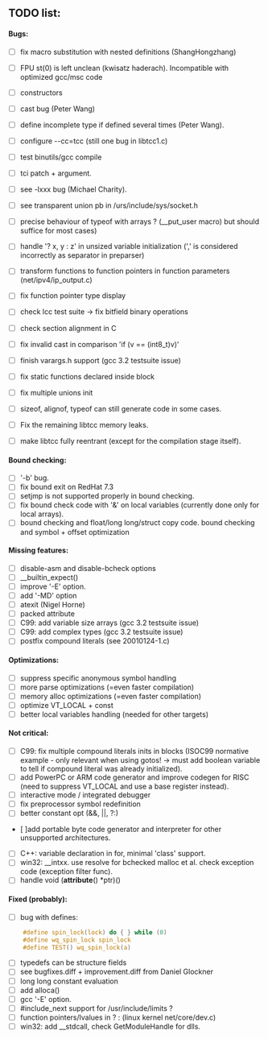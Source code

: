 ## TODO list:

#### Bugs:

- [ ] fix macro substitution with nested definitions (ShangHongzhang)
- [ ] FPU st(0) is left unclean (kwisatz haderach). Incompatible with optimized gcc/msc code

- [ ] constructors
- [ ] cast bug (Peter Wang)
- [ ] define incomplete type if defined several times (Peter Wang).
- [ ] configure --cc=tcc (still one bug in libtcc1.c)
- [ ] test binutils/gcc compile
- [ ] tci patch + argument.
- [ ] see -lxxx bug (Michael Charity).
- [ ] see transparent union pb in /urs/include/sys/socket.h
- [ ] precise behaviour of typeof with arrays ? (__put_user macro) but should suffice for most cases)
- [ ] handle '? x, y : z' in unsized variable initialization (',' is considered incorrectly as separator in preparser)
- [ ] transform functions to function pointers in function parameters (net/ipv4/ip_output.c)
- [ ] fix function pointer type display
- [ ] check lcc test suite -> fix bitfield binary operations
- [ ] check section alignment in C
- [ ] fix invalid cast in comparison 'if (v == (int8_t)v)'
- [ ] finish varargs.h support (gcc 3.2 testsuite issue)
- [ ] fix static functions declared inside block
- [ ] fix multiple unions init
- [ ] sizeof, alignof, typeof can still generate code in some cases.
- [ ] Fix the remaining libtcc memory leaks.
- [ ] make libtcc fully reentrant (except for the compilation stage itself).

#### Bound checking:

- [ ] '-b' bug.
- [ ] fix bound exit on RedHat 7.3
- [ ] setjmp is not supported properly in bound checking.
- [ ] fix bound check code with '&' on local variables (currently done only for local arrays).
- [ ] bound checking and float/long long/struct copy code. bound checking and symbol + offset optimization

#### Missing features:

- [ ] disable-asm and disable-bcheck options
- [ ] __builtin_expect()
- [ ] improve '-E' option.
- [ ] add '-MD' option
- [ ] atexit (Nigel Horne)
- [ ] packed attribute
- [ ] C99: add variable size arrays (gcc 3.2 testsuite issue)
- [ ] C99: add complex types (gcc 3.2 testsuite issue)
- [ ] postfix compound literals (see 20010124-1.c)

#### Optimizations:

- [ ] suppress specific anonymous symbol handling
- [ ] more parse optimizations (=even faster compilation)
- [ ] memory alloc optimizations (=even faster compilation)
- [ ] optimize VT_LOCAL + const
- [ ] better local variables handling (needed for other targets)

#### Not critical:

- [ ] C99: fix multiple compound literals inits in blocks (ISOC99 normative example - only relevant when using gotos! -> must add boolean variable to tell if compound literal was already initialized).
- [ ] add PowerPC or ARM code generator and improve codegen for RISC (need to suppress VT_LOCAL and use a base register instead).
- [ ] interactive mode / integrated debugger
- [ ] fix preprocessor symbol redefinition
- [ ] better constant opt (&&, ||, ?:)
- [ ]add portable byte code generator and interpreter for other unsupported architectures.
- [ ] C++: variable declaration in for, minimal 'class' support.
- [ ] win32: __intxx. use resolve for bchecked malloc et al. check exception code (exception filter func).
- [ ] handle void (__attribute__() *ptr)()

#### Fixed (probably):

- [ ] bug with defines:
```c
    #define spin_lock(lock) do { } while (0)
    #define wq_spin_lock spin_lock
    #define TEST() wq_spin_lock(a)
```
- [ ] typedefs can be structure fields
- [ ] see bugfixes.diff + improvement.diff from Daniel Glockner
- [ ] long long constant evaluation
- [ ] add alloca()
- [ ] gcc '-E' option.
- [ ] #include_next support for /usr/include/limits ?
- [ ] function pointers/lvalues in ? : (linux kernel net/core/dev.c)
- [ ] win32: add __stdcall, check GetModuleHandle for dlls.
